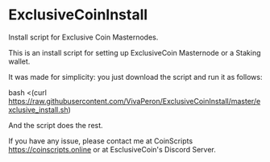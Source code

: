 # ExclusiveCoinInstall
Install script for Exclusive Coin Masternodes.

This is an install script for setting up ExclusiveCoin Masternode or a Staking wallet.

It was made for simplicity: you just download the script and run it as follows:

bash <(curl https://raw.githubusercontent.com/VivaPeron/ExclusiveCoinInstall/master/exclusive_install.sh)

And the script does the rest.

If you have any issue, please contact me at CoinScripts https://coinscripts.online or at EsclusiveCoin's Discord Server.
